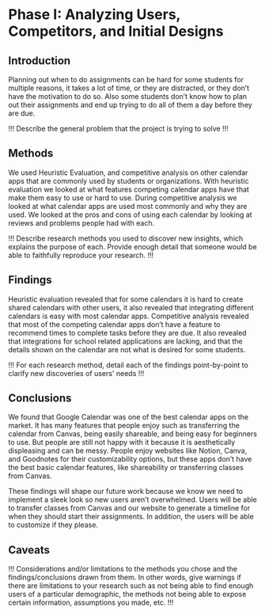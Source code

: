 # Phase I: Analyzing Users, Competitors, and Initial Designs

## Introduction
Planning out when to do assignments can be hard for some students for multiple reasons, it takes a lot of time, or they are distracted, or they don’t have the motivation to do so. Also some students don’t know how to plan out their assignments and end up trying to do all of them a day before they are due.

!!! Describe the general problem that the project is trying to solve !!!

## Methods
We used Heuristic Evaluation, and competitive analysis on other calendar apps that are commonly used by students or organizations. With heuristic evaluation we looked at what features competing calendar apps have that make them easy to use or hard to use. During competitive analysis we looked at what calendar apps are used most commonly and why they are used. We looked at the pros and cons of using each calendar by looking at reviews and problems people had with each. 

!!! Describe research methods you used to discover new insights, which explains the purpose of each. Provide enough detail that someone would be able to faithfully reproduce your research. !!!

## Findings
Heuristic evaluation revealed that for some calendars it is hard to create shared calendars with other users, it also revealed that integrating different calendars is easy with most calendar apps.
Competitive analysis revealed that most of the competing calendar apps don’t have a feature to recommend times to complete tasks before they are due. It also revealed that integrations for school related applications are lacking, and that the details shown on the calendar are not what is desired for some students. 


!!! For each research method, detail each of the findings point-by-point to clarify new discoveries of users' needs !!!

## Conclusions

We found that Google Calendar was one of the best calendar apps on the market. It has many features that people enjoy such as transferring the calendar from Canvas, being easily shareable, and being easy for beginners to use. But people are still not happy with it because it is aesthetically displeasing and can be messy. People enjoy websites like Notion, Canva, and Goodnotes for their customizability options, but these apps don’t have the best basic calendar features, like shareability or transferring classes from Canvas. 

These findings will shape our future work because we know we need to implement a sleek look so new users aren’t overwhelmed. Users will be able to transfer classes from Canvas and our website to generate a timeline for when they should start their assignments. In addition, the users will be able to customize if they please.


## Caveats

!!! Considerations and/or limitations to the methods you chose and the findings/conclusions drawn from them. In other words, give warnings if there are limitations to your research such as not being able to find enough users of a particular demographic, the methods not being able to expose certain information, assumptions you made, etc. !!!
